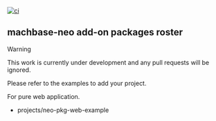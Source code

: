 [![ci](https://github.com/machbase/neo-pkg/actions/workflows/ci.yml/badge.svg)](https://github.com/machbase/neo-pkg/actions/workflows/ci.yml)

## machbase-neo add-on packages roster

> [!WARNING]  
> This work is currently under development and any pull requests will be ignored.

Please refer to the examples to add your project.

For pure web application.

- projects/neo-pkg-web-example
